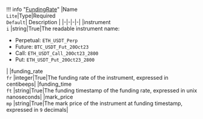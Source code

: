 !!! info "[FundingRate](/../../schemas/funding_rate)"
    |Name<br>`Lite`|Type|Required<br>`Default`| Description |
    |-|-|-|-|
    |instrument<br>`i` |string|True|The readable instrument name:<ul><li>Perpetual: `ETH_USDT_Perp`</li><li>Future: `BTC_USDT_Fut_20Oct23`</li><li>Call: `ETH_USDT_Call_20Oct23_2800`</li><li>Put: `ETH_USDT_Put_20Oct23_2800`</li></ul>|
    |funding_rate<br>`fr` |integer|True|The funding rate of the instrument, expressed in centibeeps|
    |funding_time<br>`ft` |string|True|The funding timestamp of the funding rate, expressed in unix nanoseconds|
    |mark_price<br>`mp` |string|True|The mark price of the instrument at funding timestamp, expressed in `9` decimals|

